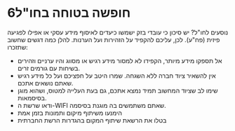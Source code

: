 
# 6חופשה בטוחה בחו"ל

נוסעים לחו"ל? יש סיכון כי עובדי בזק ישמשו כיעדים לאיסוף מידע עסקי או אפילו לפגיעה פיזית (פח"ע). לכן, עליכם להקפיד על הזהירות ועל הערנות. להלן כמה דגשים שחשוב שתזכרו:

- אל תספקו מידע מיותר, הקפידו לא למסור מידע רגיש או מסווג והיו ערניים וזהירים בשיחות עם גורמים זרים.  
- אין להשאיר ציוד חברה ללא השגחה. שמרו היטב על חפציכם ועל כל מידע רגיש שאתם נושאים אתכם.  
- שימו לב שציוד המחשוב תמיד נמצא אתכם, גם בעת העלייה למטוס, ושהוא מוגן בסיסמאות.  
- ודאו שרשת ה-WIFI שאתם משתמשים בה מוגנת בסיסמה.  
- הימנעו משיתוף מיקום ותמונות בזמן אמת  
- בטלו את הרשאת שיתוף המקום בהגדרות הרשת החברתית
